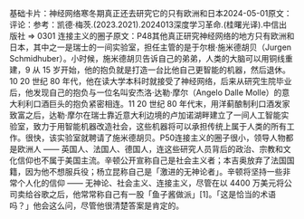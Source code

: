 

基础卡片：神经网络寒冬期真正还去研究它的只有欧洲和日本2024-05-01原文：评论：参考：凯德·梅茨.(2023.2021).2024013深度学习革命.(桂曙光译).中信出版社 => 0301 连接主义的圈子原文：P48其他真正研究神经网络的地方只有欧洲和日本，其中之一是瑞士的一间实验室，担任主管的是于尔根·施米德胡贝（Jurgen Schmidhuber）。小时候，施米德胡贝告诉自己的弟弟，人类的大脑可以用铜线重建，9 从 15 岁开始，他的抱负就是打造一台比他自己更智能的机器，然后退休。10 20 世纪 80 年代，他在读大学本科时就接受了神经网络，后来从研究生院毕业后，他发现自己的抱负与一位名叫安杰洛·达勒·摩尔（Angelo Dalle Molle）的意大利利口酒巨头的抱负紧密相连。11 20 世纪 80 年代末，用洋蓟酿制利口酒发家致富之后，达勒·摩尔在瑞士靠近意大利边境的卢加诺湖畔建立了一间人工智能实验室，致力于用智能机器改造社会，这些机器将可以承担传统上属于人类的所有工作。很快，该实验室就聘请了施米德胡贝。P50连接主义的圈子很小，领导人物都是欧洲人 —— 英国人、法国人、德国人，连这些研究人员背后的政治、宗教和文化信仰也不属于美国主流。辛顿公开宣称自己是社会主义者；本吉奥放弃了法国国籍，因为他不想服兵役；杨立昆称自己是「激进的无神论者」。辛顿将坚持一些非常个人化的信仰 —— 无神论、社会主义、连接主义，尽管在以 4400 万美元将公司卖给谷歌之后，他常常称自己有一股「鱼子酱做派」[1]。「这是恰当的术语吗？」他会这么问，尽管他很清楚答案是肯定的。